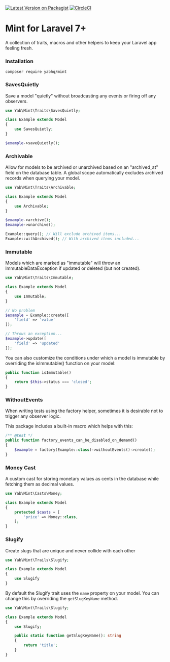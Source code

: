 [![Latest Version on Packagist](https://img.shields.io/packagist/v/yabhq/mint.svg?style=flat-square)](https://packagist.org/packages/yabhq/mint)
[![CircleCI](https://img.shields.io/circleci/project/github/yabhq/mint/master.svg)](https://circleci.com/gh/yabhq/mint)

# Mint for Laravel 7+

A collection of traits, macros and other helpers to keep your Laravel app feeling fresh.

### Installation

```
composer require yabhq/mint
```

### SavesQuietly

Save a model "quietly" without broadcasting any events or firing off any observers.

```php
use Yab\Mint\Traits\SavesQuietly;

class Example extends Model
{
    use SavesQuietly;
}
```

```php
$example->saveQuietly();
```

### Archivable

Allow for models to be archived or unarchived based on an "archived_at" field on the database table. A global scope automatically excludes archived records when querying your model.

```php
use Yab\Mint\Traits\Archivable;

class Example extends Model
{
    use Archivable;
}
```

```php
$example->archive();
$example->unarchive();

Example::query(); // Will exclude archived items...
Example::withArchived(); // With archived items included...
```

### Immutable

Models which are marked as "immutable" will throw an ImmutableDataException if updated or deleted (but not created).

```php
use Yab\Mint\Traits\Immutable;

class Example extends Model
{
    use Immutable;
}
```

```php
// No problem
$example = Example::create([
    'field' => 'value'
]);

// Throws an exception...
$example->update([
    'field' => 'updated'
]);
```

You can also customize the conditions under which a model is immutable by overriding the isImmutable() function on your model:

```php
public function isImmutable()
{
    return $this->status === 'closed';
}
```

### WithoutEvents

When writing tests using the factory helper, sometimes it is desirable not to trigger any observer logic.

This package includes a built-in macro which helps with this:

```php
/** @test */
public function factory_events_can_be_disabled_on_demand()
{
    $example = factory(Example::class)->withoutEvents()->create();
}
```

### Money Cast

A custom cast for storing monetary values as cents in the database while fetching them as decimal values.

```php
use Yab\Mint\Casts\Money;

class Example extends Model
{
    protected $casts = [
        'price' => Money::class,
    ];
}
```

### Slugify

Create slugs that are unique and never collide with each other

```php
use Yab\Mint\Trails\Slugify;

class Example extends Model
{
    use Slugify
}
```

By default the Slugify trait uses the `name` property on your model. You can change this
by overriding the `getSlugKeyName` method.

```php
use Yab\Mint\Trails\Slugify;

class Example extends Model
{
    use Slugify;

    public static function getSlugKeyName(): string
    {
        return 'title';
    }
}
```
